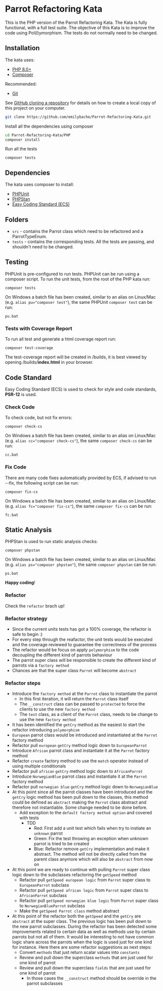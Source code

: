 # Parrot Refactoring Kata

This is the PHP version of the 
Parrot Refactoring Kata. The Kata is fully functional, with a full test suite. The objective of this Kata is to 
improve the code using Pol(l)ymorphism. The tests do not normally need to be changed.

## Installation

The kata uses:

- [PHP 8.0+](https://www.php.net/downloads.php)
- [Composer](https://getcomposer.org)

Recommended:

- [Git](https://git-scm.com/downloads)

See [GitHub cloning a repository](https://help.github.com/en/articles/cloning-a-repository) for details on how to
create a local copy of this project on your computer.

```sh
git clone https://github.com/emilybache/Parrot-Refactoring-Kata.git
```

Install all the dependencies using composer

```sh
cd Parrot-Refactoring-Kata/PHP
composer install
```

Run all the tests

```shell script
composer tests
```

## Dependencies

The kata uses composer to install:

- [PHPUnit](https://phpunit.de/)
- [PHPStan](https://github.com/phpstan/phpstan)
- [Easy Coding Standard (ECS)](https://github.com/symplify/easy-coding-standard)

## Folders

- `src` - contains the Parrot class which need to be refactored and a ParrotTypeEnum.
- `tests` - contains the corresponding tests. All the tests are passing, and shouldn't need to be changed.

## Testing

PHPUnit is pre-configured to run tests. PHPUnit can be run using a composer script. To run the unit tests, from the root
of the PHP kata run:

```shell script
composer tests
```

On Windows a batch file has been created, similar to an alias on Linux/Mac (e.g. `alias pu="composer test"`), the same
PHPUnit `composer test` can be run:

```shell script
pu.bat
```

### Tests with Coverage Report

To run all test and generate a html coverage report run:

```shell script
composer test-coverage
```

The test-coverage report will be created in /builds, it is best viewed by opening /builds/**index.html** in your browser.

## Code Standard

Easy Coding Standard (ECS) is used to check for style and code standards, **PSR-12** is used.

### Check Code

To check code, but not fix errors:

```shell script
composer check-cs
``` 

On Windows a batch file has been created, similar to an alias on Linux/Mac (e.g. `alias cc="composer check-cs"`), the
same `composer check-cs` can be run:

```shell script
cc.bat
```

### Fix Code

There are many code fixes automatically provided by ECS, if advised to run --fix, the following script can be run:

```shell script
composer fix-cs
```

On Windows a batch file has been created, similar to an alias on Linux/Mac (e.g. `alias fc="composer fix-cs"`), the same 
`composer fix-cs` can be run:

```shell script
fc.bat
```

## Static Analysis

PHPStan is used to run static analysis checks:

```shell script
composer phpstan
```

On Windows a batch file has been created, similar to an alias on Linux/Mac (e.g. `alias ps="composer phpstan"`), the 
same `composer phpstan` can be run:

```shell script
ps.bat
```

**Happy coding**!

### Refactor
Check the `refactor` brach up!

### Refactor strategy
- Since the current units tests has got a 100% coverage, the refactor is safe to begin :)
- For every step through the reafactor, the unit tests would be executed and the coverage reviewed to guarantee the correctness of the process
- The refactor would be focus on apply `polymorphism` to the code decoupling the different kind of parrots behaviour
- The parrot super class will be responsible to create the different kind of parrots via a `factory method`
- Chances are that the super class `Parrot` will become `abstract`

### Refactor steps
- Introduce the `factory method` at the `Parrot` class to instantiate the parrot
    - In this first iteration, it will return the `Parrot` class itself
    - The `__construct` class can be passed to `protected` to force the clients to use the new `factory method`
    - The `test` class, as a client of the `Parrot` class, needs to be change to use the new `factory method`
- It has been identified the `getCry` method as the easiest to start the refactor introducing `polymorphism`
- `European` parrot class would be introduced and instantiated at the `Parrot` factory method
- Refactor pull `european` `getCry` method logic down to `EuropeanParrot`
- Introduce `African` parrot class and instantiate it at the `Parrot` factory method
- Refactor `create` factory method to use the `match` operator instead of using multiple conditionals
- Refactor pull `african` `getCry` method logic down to `AfricanParrot`
- Introduce `NorwegianBlue` parrot class and instantiate it at the `Parrot` factory method
- Refactor pull `norwegian blue` `getCry` method logic down to `NorwegianBlue`
- At this point since all the parrot classes have been introduced and the `getCry` logic method has been pull down to the classes, this method could be defined as `abstract` making the `Parrot` class abstract and therefore not instantiable. Some change needed to be done before.
    - Add exception to the `default factory method option` and covered with tests
        - TDD
            - Red: First add a unit test which fails when try to instiate an `unknown` parrot
            - Green: Fix the test throwing an exception when unknown parrot is tried to be created
            - Blue: Refactor remove `getCry` implementation and make it abstract. The method will not be directly called from the parent class anymore which will also be `abstract` from now on
- At this point we are ready to continue with pulling `Parrot` super class logic down to the subclasses refactoring the `getSpeed` method
    - Refactor pull `getSpeed european logic` from `Parrot` super class to `EuropeanParrot` subclass
    - Refactor pull `getSpeed african logic` from `Parrot` super class to `AfricanParrot` subclass
    - Refactor pull `getSpeed norwegian blue logic` from `Parrot` super class to `NorwegianBlueParrot` subclass
    - Make the `getSpeed Parrot class` method abstract
- At this point of the refactor both the `getSpeed` and the `getCry` are `abstract` at the super class. The previous logic has been pull down to the new parrot subclasses. During the refactor has been detected some improvements related to certain data as well as methods use by certain parrots but not all of them. It would be interesting to not have common logic share across the parrots when the logic is used just for one kind for instance. Here there are some refactor suggestions as next steps:
    - Convert `methods` that just return scalar values into `constants`
    - Review and pull down the superclass `methods` that are just used for one kind of parrot
    - Review and pull down the superclass `fields` that are just used for one kind of parrot
        - In those cases the `__construct` method should be override in the parrot subclasses  
    
